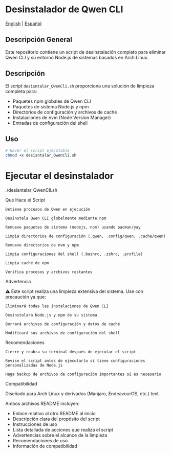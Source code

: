 # Desinstalador de Qwen CLI

[English](README.md) | [Español](README_ES.md)

## Descripción General

Este repositorio contiene un script de desinstalación completo para eliminar Qwen CLI y su entorno Node.js de sistemas basados en Arch Linux.

## Descripción

El script `desisntalar_QwenCli.sh` proporciona una solución de limpieza completa para:
- Paquetes npm globales de Qwen CLI
- Paquetes de sistema Node.js y npm
- Directorios de configuración y archivos de caché
- Instalaciones de nvm (Node Version Manager)
- Entradas de configuración del shell

## Uso

```bash
# Hacer el script ejecutable
chmod +x desisntalar_QwenCli.sh
```

# Ejecutar el desinstalador
./desisntalar_QwenCli.sh

Qué Hace el Script

    Detiene procesos de Qwen en ejecución

    Desinstala Qwen CLI globalmente mediante npm

    Remueve paquetes de sistema (nodejs, npm) usando pacman/yay

    Limpia directorios de configuración (.qwen, .config/qwen, .cache/qwen)

    Remueve directorios de nvm y npm

    Limpia configuraciones del shell (.bashrc, .zshrc, .profile)

    Limpia caché de npm

    Verifica procesos y archivos restantes

Advertencia

⚠️ Este script realiza una limpieza extensiva del sistema. Use con precaución ya que:

    Eliminará todas las instalaciones de Qwen CLI

    Desinstalará Node.js y npm de su sistema

    Borrará archivos de configuración y datos de caché

    Modificará sus archivos de configuración del shell

Recomendaciones

    Cierre y reabra su terminal después de ejecutar el script

    Revise el script antes de ejecutarlo si tiene configuraciones personalizadas de Node.js

    Haga backup de archivos de configuración importantes si es necesario

Compatibilidad

Diseñado para Arch Linux y derivados (Manjaro, EndeavourOS, etc.)
text


Ambos archivos README incluyen:
- Enlace relativo al otro README al inicio
- Descripción clara del propósito del script
- Instrucciones de uso
- Lista detallada de acciones que realiza el script
- Advertencias sobre el alcance de la limpieza
- Recomendaciones de uso
- Información de compatibilidad

